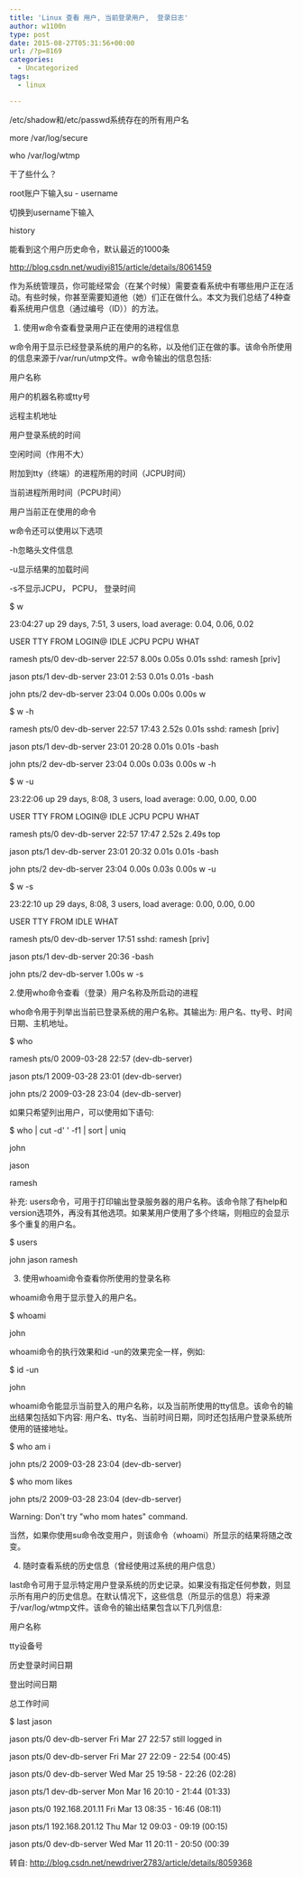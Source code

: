 ```yaml
---
title: 'Linux 查看 用户, 当前登录用户,  登录日志'
author: w1100n
type: post
date: 2015-08-27T05:31:56+00:00
url: /?p=8169
categories:
  - Uncategorized
tags:
  - linux

---
```

/etc/shadow和/etc/passwd系统存在的所有用户名

more /var/log/secure
  
who /var/log/wtmp
  
干了些什么？
  
root账户下输入su - username
  
切换到username下输入
  
history
  
能看到这个用户历史命令，默认最近的1000条

http://blog.csdn.net/wudiyi815/article/details/8061459

作为系统管理员，你可能经常会（在某个时候）需要查看系统中有哪些用户正在活动。有些时候，你甚至需要知道他（她）们正在做什么。本文为我们总结了4种查看系统用户信息（通过编号（ID））的方法。

  1. 使用w命令查看登录用户正在使用的进程信息

w命令用于显示已经登录系统的用户的名称，以及他们正在做的事。该命令所使用的信息来源于/var/run/utmp文件。w命令输出的信息包括: 

用户名称
  
用户的机器名称或tty号
  
远程主机地址
  
用户登录系统的时间
  
空闲时间（作用不大）
  
附加到tty（终端）的进程所用的时间（JCPU时间）
  
当前进程所用时间（PCPU时间）
  
用户当前正在使用的命令
  
w命令还可以使用以下选项

-h忽略头文件信息
  
-u显示结果的加载时间
  
-s不显示JCPU， PCPU， 登录时间
  
$ w
  
23:04:27 up 29 days, 7:51, 3 users, load average: 0.04, 0.06, 0.02
  
USER TTY FROM LOGIN@ IDLE JCPU PCPU WHAT
  
ramesh pts/0 dev-db-server 22:57 8.00s 0.05s 0.01s sshd: ramesh [priv]
  
jason pts/1 dev-db-server 23:01 2:53 0.01s 0.01s -bash
  
john pts/2 dev-db-server 23:04 0.00s 0.00s 0.00s w

$ w -h
  
ramesh pts/0 dev-db-server 22:57 17:43 2.52s 0.01s sshd: ramesh [priv]
  
jason pts/1 dev-db-server 23:01 20:28 0.01s 0.01s -bash
  
john pts/2 dev-db-server 23:04 0.00s 0.03s 0.00s w -h

$ w -u
  
23:22:06 up 29 days, 8:08, 3 users, load average: 0.00, 0.00, 0.00
  
USER TTY FROM LOGIN@ IDLE JCPU PCPU WHAT
  
ramesh pts/0 dev-db-server 22:57 17:47 2.52s 2.49s top
  
jason pts/1 dev-db-server 23:01 20:32 0.01s 0.01s -bash
  
john pts/2 dev-db-server 23:04 0.00s 0.03s 0.00s w -u

$ w -s
  
23:22:10 up 29 days, 8:08, 3 users, load average: 0.00, 0.00, 0.00
  
USER TTY FROM IDLE WHAT
  
ramesh pts/0 dev-db-server 17:51 sshd: ramesh [priv]
  
jason pts/1 dev-db-server 20:36 -bash
  
john pts/2 dev-db-server 1.00s w -s

2.使用who命令查看（登录）用户名称及所启动的进程

who命令用于列举出当前已登录系统的用户名称。其输出为: 用户名、tty号、时间日期、主机地址。


$ who
  
ramesh pts/0 2009-03-28 22:57 (dev-db-server)
  
jason pts/1 2009-03-28 23:01 (dev-db-server)
  
john pts/2 2009-03-28 23:04 (dev-db-server)
  
如果只希望列出用户，可以使用如下语句: 


$ who | cut -d' ' -f1 | sort | uniq
  
john
  
jason
  
ramesh
  
补充: users命令，可用于打印输出登录服务器的用户名称。该命令除了有help和version选项外，再没有其他选项。如果某用户使用了多个终端，则相应的会显示多个重复的用户名。


$ users
  
john jason ramesh
  
3. 使用whoami命令查看你所使用的登录名称
  
whoami命令用于显示登入的用户名。


$ whoami
  
john
  
whoami命令的执行效果和id -un的效果完全一样，例如: 


$ id -un
  
john
  
whoami命令能显示当前登入的用户名称，以及当前所使用的tty信息。该命令的输出结果包括如下内容: 用户名、tty名、当前时间日期，同时还包括用户登录系统所使用的链接地址。


$ who am i
  
john pts/2 2009-03-28 23:04 (dev-db-server)

$ who mom likes
  
john pts/2 2009-03-28 23:04 (dev-db-server)

Warning: Don't try "who mom hates" command.
  
当然，如果你使用su命令改变用户，则该命令（whoami）所显示的结果将随之改变。
  
4. 随时查看系统的历史信息（曾经使用过系统的用户信息）
  
last命令可用于显示特定用户登录系统的历史记录。如果没有指定任何参数，则显示所有用户的历史信息。在默认情况下，这些信息（所显示的信息）将来源于/var/log/wtmp文件。该命令的输出结果包含以下几列信息: 

用户名称
  
tty设备号
  
历史登录时间日期
  
登出时间日期
  
总工作时间
  
$ last jason
  
jason pts/0 dev-db-server Fri Mar 27 22:57 still logged in
  
jason pts/0 dev-db-server Fri Mar 27 22:09 - 22:54 (00:45)
  
jason pts/0 dev-db-server Wed Mar 25 19:58 - 22:26 (02:28)
  
jason pts/1 dev-db-server Mon Mar 16 20:10 - 21:44 (01:33)
  
jason pts/0 192.168.201.11 Fri Mar 13 08:35 - 16:46 (08:11)
  
jason pts/1 192.168.201.12 Thu Mar 12 09:03 - 09:19 (00:15)
  
jason pts/0 dev-db-server Wed Mar 11 20:11 - 20:50 (00:39

转自: http://blog.csdn.net/newdriver2783/article/details/8059368
